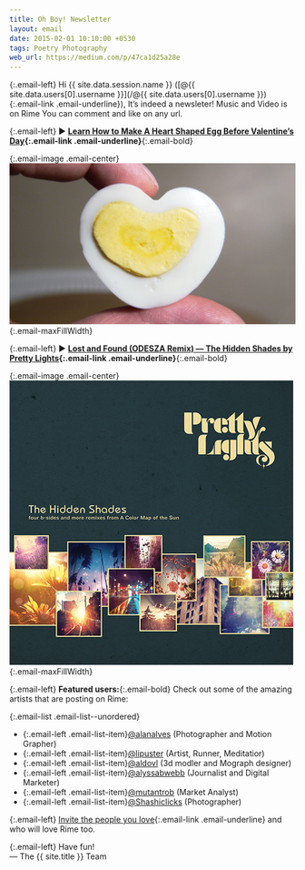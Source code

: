 ```yaml
---
title: Oh Boy! Newsletter
layout: email
date: 2015-02-01 10:10:00 +0530
tags: Poetry Photography
web_url: https://medium.com/p/47ca1d25a28e
---
```


{:.email-left}
Hi {{ site.data.session.name }} ([@{{ site.data.users[0].username }}](/@{{ site.data.users[0].username }}){:.email-link .email-underline}), It’s indeed a newsleter!
Music and Video is on Rime
You can comment and like on any url.


{:.email-left}
► **[Learn How to Make A Heart Shaped Egg Before Valentine’s Day](/url/1aa1216cb88a2a25d502370a56a738de1f9705f36f62c62f50c3152debaabfc6?utm_source=Newsletter-17&utm_campaign=17+Oh+boy%21+Newsletter&utm_medium=email&utm_content=hyperlink){:.email-link .email-underline}**{:.email-bold}

{:.email-image .email-center}
![](/bucket/email/02-maxresdefault.jpg){:.email-maxFillWidth}


{:.email-left}
► **[Lost and Found (ODESZA Remix) — The Hidden Shades by Pretty Lights](/url/58a6998f9d3aff20717415f0793ca70e3f80075c95a7f4031787335be5c7b114?utm_source=Newsletter-17&utm_campaign=17+Oh+boy%21+Newsletter&utm_medium=email&utm_content=hyperlink){:.email-link .email-underline}**{:.email-bold}

{:.email-image .email-center}
![](/bucket/email/02-artworks-000073914951-saca11-t500x500.jpg){:.email-maxFillWidth}

{:.email-left}
<strong>Featured users:</strong>{:.email-bold} Check out some of the amazing artists that are posting on Rime:

{:.email-list .email-list--unordered}
- {:.email-left .email-list-item}[@alanalves](/@alanalves) (Photographer and Motion Grapher)
- {:.email-left .email-list-item}[@lipuster](/@lipuster) (Artist, Runner, Meditatior)
- {:.email-left .email-list-item}[@aldovl](/@aldovl) (3d modler and Mograph designer)
- {:.email-left .email-list-item}[@alyssabwebb](/@alyssabwebb) (Journalist and Digital Marketer)
- {:.email-left .email-list-item}[@mutantrob](/@mutantrob) (Market Analyst)
- {:.email-left .email-list-item}[@Shashiclicks](/@Shashiclicks) (Photographer)

{:.email-left}
[Invite the people you love](/inbox/invite){:.email-link .email-underline} and who will love Rime too.

{:.email-left}
Have fun!<br>
— The {{ site.title }} Team